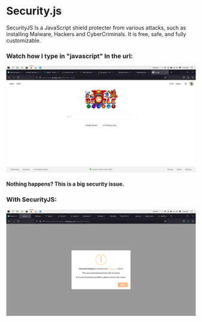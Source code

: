 # Security.js
SecurityJS Is a JavaScript shield protecter from various attacks, such as installing Malware, Hackers and CyberCriminals. It is free, safe, and fully customizable.

### Watch how I type in "javascript" In the url:
![Fail screenshot](securityJS_screenshot_png.png)

#### Nothing happens? This is a big security issue.

### With SecurityJS:

![Success screenshot](securityJS_screenshot_s_png.png)
